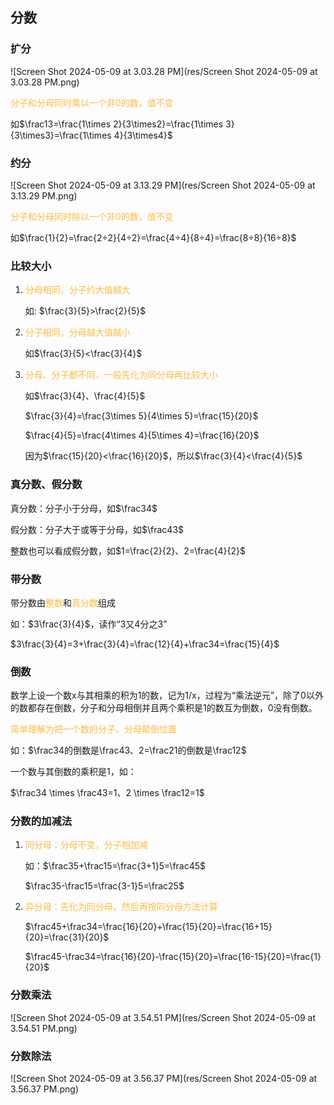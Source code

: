 ## 分数

### 扩分 

![Screen Shot 2024-05-09 at 3.03.28 PM](res/Screen Shot 2024-05-09 at 3.03.28 PM.png)

<font color="#FDBC40">分子和分母同时乘以一个非0的数，值不变</font>

如$\frac13=\frac{1\times 2}{3\times2}=\frac{1\times 3}{3\times3}=\frac{1\times 4}{3\times4}$



### 约分 

![Screen Shot 2024-05-09 at 3.13.29 PM](res/Screen Shot 2024-05-09 at 3.13.29 PM.png)

<font color="#FDBC40">分子和分母同时除以一个非0的数，值不变</font>

如$\frac{1}{2}=\frac{2÷2}{4÷2}=\frac{4÷4}{8÷4}=\frac{8÷8}{16÷8}$​



### 比较大小 

1. <font color="#FDBC40">分母相同，分子约大值越大</font> 

   如: $\frac{3}{5}>\frac{2}{5}$

2. <font color="#FDBC40">分子相同，分母越大值越小</font> 

   如$\frac{3}{5}<\frac{3}{4}$

3. <font color="#FDBC40">分母、分子都不同，一般先化为同分母再比较大小</font> 

   如$\frac{3}{4}、\frac{4}{5}$

   $\frac{3}{4}=\frac{3\times 5}{4\times 5}=\frac{15}{20}$​

   $\frac{4}{5}=\frac{4\times 4}{5\times 4}=\frac{16}{20}$​

   因为$\frac{15}{20}<\frac{16}{20}$，所以$\frac{3}{4}<\frac{4}{5}$

   

### 真分数、假分数

真分数：分子小于分母，如$\frac34$

假分数：分子大于或等于分母，如$\frac43$

整数也可以看成假分数，如$1=\frac{2}{2}、2=\frac{4}{2}$



### 带分数 

带分数由<font color="#FDBC40">整数</font>和<font color="#FDBC40">真分数</font>组成

如：$3\frac{3}{4}$，读作“3又4分之3”

$3\frac{3}{4}=3+\frac{3}{4}=\frac{12}{4}+\frac34=\frac{15}{4}$



### 倒数 

数学上设一个数x与其相乘的积为1的数，记为1/x，过程为“乘法逆元”，除了0以外的数都存在倒数，分子和分母相倒并且两个乘积是1的数互为倒数，0没有倒数。

<font color="#FDBC40">简单理解为把一个数的分子、分母颠倒位置</font>

如：$\frac34的倒数是\frac43、2=\frac21的倒数是\frac12$

一个数与其倒数的乘积是1，如：

$\frac34 \times \frac43=1、2 \times \frac12=1$



### 分数的加减法 

1. <font color="#FDBC40">同分母：分母不变，分子相加减</font>

   如：$\frac35+\frac15=\frac{3+1}5=\frac45$

   $\frac35-\frac15=\frac{3-1}5=\frac25$

2. <font color="#FDBC40">异分母：先化为同分母，然后再按同分母方法计算</font> 

   $\frac45+\frac34=\frac{16}{20}+\frac{15}{20}=\frac{16+15}{20}=\frac{31}{20}$

   $\frac45-\frac34=\frac{16}{20}-\frac{15}{20}=\frac{16-15}{20}=\frac{1}{20}$



### 分数乘法

![Screen Shot 2024-05-09 at 3.54.51 PM](res/Screen Shot 2024-05-09 at 3.54.51 PM.png)



### 分数除法 

![Screen Shot 2024-05-09 at 3.56.37 PM](res/Screen Shot 2024-05-09 at 3.56.37 PM.png)









